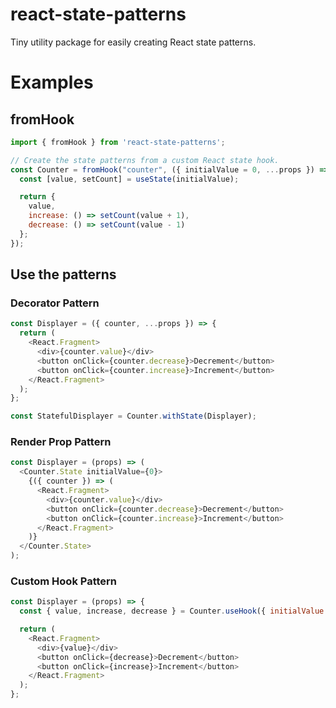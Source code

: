 # react-state-patterns
Tiny utility package for easily creating React state patterns.

# Examples

## fromHook
```javascript
import { fromHook } from 'react-state-patterns';

// Create the state patterns from a custom React state hook.
const Counter = fromHook("counter", ({ initialValue = 0, ...props }) => {
  const [value, setCount] = useState(initialValue);

  return {
    value,
    increase: () => setCount(value + 1),
    decrease: () => setCount(value - 1)
  };
});
```

## Use the patterns

### Decorator Pattern
```javascript
const Displayer = ({ counter, ...props }) => {
  return (
    <React.Fragment>
      <div>{counter.value}</div>
      <button onClick={counter.decrease}>Decrement</button>
      <button onClick={counter.increase}>Increment</button>
    </React.Fragment>
  );
};

const StatefulDisplayer = Counter.withState(Displayer);
```

### Render Prop Pattern
```javascript
const Displayer = (props) => (
  <Counter.State initialValue={0}>
    {({ counter }) => (
      <React.Fragment>
        <div>{counter.value}</div>
        <button onClick={counter.decrease}>Decrement</button>
        <button onClick={counter.increase}>Increment</button>
      </React.Fragment>
    )}
  </Counter.State>
);
```

### Custom Hook Pattern
```javascript
const Displayer = (props) => {
  const { value, increase, decrease } = Counter.useHook({ initialValue: 0 });

  return (
    <React.Fragment>
      <div>{value}</div>
      <button onClick={decrease}>Decrement</button>
      <button onClick={increase}>Increment</button>
    </React.Fragment>
  );
};
```
